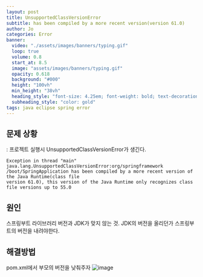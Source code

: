 ```yaml
---
layout: post
title: UnsupportedClassVersionError
subtitle: has been compiled by a more recent version(version 61.0)
author: Jo 
categories: Error
banner:
  video: "./assets/images/banners/typing.gif"
  loop: true
  volume: 0.8
  start_at: 8.5
  image: "assets/images/banners/typing.gif"
  opacity: 0.618
  background: "#000"
  height: "100vh"
  min_height: "38vh"
  heading_style: "font-size: 4.25em; font-weight: bold; text-decoration: underline"
  subheading_style: "color: gold"
tags: java eclipse spring error
---
```



## 문제 상황
: 프로젝트 실행시 UnsupportedClassVersionError가 생긴다.
```
Exception in thread "main" java.lang.UnsupportedClassVersionError:org/springframework
/boot/SpringApplication has been compiled by a more recent version of the Java Runtime(class file
version 61.0), this version of the Java Runtime only recognizes class file versions up to 55.0
```

## 원인
스프링부트 라이브러리 버전과 JDK가 맞지 않는 것.
JDK의 버전을 올리던가 스프링부트의 버전을 내려야한다.

## 해결방법
pom.xml에서 부모의 버전을 낮춰주자
![image](https://github.com/CheeseYoung/Cheeseyoung.github.io/assets/132384527/3a10a95d-dfee-461f-a4eb-e7a4d51ded6c)



